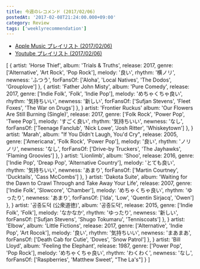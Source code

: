 ```yaml
---
title: 今週のレコメンド (2017/02/06)
postedAt: '2017-02-08T21:24:00.000+09:00'
category: Review
tags: ['weeklyrecommendation']
---
```


- [Apple Music プレイリスト (2017/02/06)](https://itunes.apple.com/jp/playlist/jin-zhounorekomendo-2017-02/idpl.af05deb7f1be49febd4c98f25e211ec8)
- [Youtube プレイリスト (2017/02/06)](https://www.youtube.com/playlist?list=PLegnWsUgQaydmYrDC1inaEVvxjttN4Qbs)

[
{
artist: 'Horse Thief',
album: 'Trials & Truths',
release: 2017,
genre: ['Alternative', 'Art Rock', 'Pop Rock'],
melody: '良い',
rhythm: '横ノリ',
newness: 'ふつう',
forFansOf: ['Aloha', 'Local Natives', 'The Dodos', 'Grouplove']
},
{
artist: 'Father John Misty',
album: 'Pure Comedy',
release: 2017,
genre: ['Indie Folk', 'Folk', 'Indie Pop'],
melody: 'めちゃくちゃ良い',
rhythm: '気持ちいい',
newness: '新しい',
forFansOf: ['Sufjan Stevens', 'Fleet Foxes', 'The War on Drugs']
},
}
artist: 'Frontier Ruckus'
album: 'Our Flowers Are Still Burning (Single)',
release: 2017,
genre: ['Folk Rock', 'Power Pop', 'Twee Pop'],
melody: 'すごく良い',
rhythm: '気持ちいい',
newness: 'なし',
forFansOf: ['Teenage Fanclub', 'Nick Lowe', 'Josh Ritter', 'Whiskeytown']
},
}
artist: 'Marah',
album: "If You Didn't Laugh, You'd Cry",
release: 2005,
genre: ['Americana', 'Folk Rock', 'Power Pop'],
melody: '良い',
rhythm: 'ノリノリ',
newness: 'なし',
forFansOf: ['Drive-by Truckers', 'The Jayhawks', 'Flaming Groovies']
},
}
artist: 'Lionlimb',
album: 'Shoo',
release: 2016,
genre: ['Indie Pop', 'Dreap Pop', 'Alternative Country'],
melody: 'とても良い',
rhythm: '気持ちいい',
newness: 'あまり',
forFansOf: ['Martin Courtney', 'Ducktails', 'Cass McCombs']
},
}
artist: 'Dakota Suite',
album: 'Waiting for the Dawn to Crawl Through and Take Away Your Life',
release: 2007,
genre: ['Indie Folk', 'Slowcore', 'Chamber'],
melody: 'めちゃくちゃ良い',
rhythm: 'ゆったり',
newness: 'あまり',
forFansOf: ['Ida', 'Low', 'Quentin Sirjacq', 'Owen']
},
}
artist: '공중도덕 (公衆道徳)',
album: '공중도덕',
release: 2015,
genre: ['Indie Folk', 'Folk'],
melody: 'なかなか',
rhythm: 'ゆったり',
newness: '新しい',
forFansOf: ['Sufjan Stevens', 'Shugo Tokumaru', 'Tenniscoats']
},
}
artist: 'Elbow',
album: 'Little Fictions',
release: 2017,
genre: ['Alternative', 'Indie Pop', 'Art Rocok'],
melody: '良い',
rhythm: '気持ちいい',
newness: 'まあまあ',
forFansOf: ['Death Cab for Cutie', 'Doves', 'Snow Patrol']
},
}
artist: 'Bill Lloyd',
album: 'Feeling the Elephant',
release: 1987,
genre: ['Power Pop', 'Pop Rock'],
melody: 'めちゃくちゃ良い',
rhythm: 'わくわく',
newness: 'なし',
forFansOf: ['Raspberries', 'Matthew Sweet', "The La's"]
}
]
